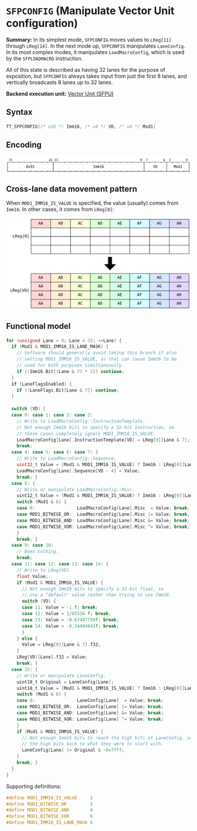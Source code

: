 # `SFPCONFIG` (Manipulate Vector Unit configuration)

**Summary:** In its simplest mode, `SFPCONFIG` moves values to `LReg[11]` through `LReg[14]`. In the next mode up, `SFPCONFIG` manipulates `LaneConfig`. In its most complex modes, it manipulates `LoadMacroConfig`, which is used by the `SFPLOADMACRO` instruction.

All of this state is described as having 32 lanes for the purpose of exposition, but `SFPCONFIG` always takes input from just the first 8 lanes, and vertically broadcasts 8 lanes up to 32 lanes.

**Backend execution unit:** [Vector Unit (SFPU)](VectorUnit.md)

## Syntax

```c
TT_SFPCONFIG(/* u16 */ Imm16, /* u4 */ VD, /* u4 */ Mod1)
```

## Encoding

![](../../../Diagrams/Out/Bits32_SFPCONFIG.svg)

## Cross-lane data movement pattern

When `MOD1_IMM16_IS_VALUE` is specified, the value (usually) comes from `Imm16`. In other cases, it comes from `LReg[0]`:

![](../../../Diagrams/Out/CrossLane_SFPCONFIG.svg)

## Functional model

```c
for (unsigned Lane = 0; Lane < 32; ++Lane) {
  if (Mod1 & MOD1_IMM16_IS_LANE_MASK) {
    // Software should generally avoid taking this branch if also
    // setting MOD1_IMM16_IS_VALUE, as that can cause Imm16 to be
    // used for both purposes simultaneously.
    if (!Imm16.Bit[(Lane & 7) * 2]) continue;
  }
  if (LaneFlagsEnabled) {
    if (!LaneFlags.Bit[Lane & 7]) continue;
  }

  switch (VD) {
  case 0: case 1: case 2: case 3:
    // Write to LoadMacroConfig::InstructionTemplate.
    // Not enough Imm16 bits to specify a 32-bit instruction, so
    // these cases completely ignore MOD1_IMM16_IS_VALUE.
    LoadMacroConfig[Lane].InstructionTemplate[VD] = LReg[0][Lane & 7];
    break;
  case 4: case 5: case 6: case 7: {
    // Write to LoadMacroConfig::Sequence.
    uint32_t Value = (Mod1 & MOD1_IMM16_IS_VALUE) ? Imm16 : LReg[0][Lane & 7];
    LoadMacroConfig[Lane].Sequence[VD - 4] = Value;
    break; }
  case 8: {
    // Write or manipulate LoadMacroConfig::Misc.
    uint12_t Value = (Mod1 & MOD1_IMM16_IS_VALUE) ? Imm16 : LReg[0][Lane & 7];
    switch (Mod1 & 6) {
    case 0:                LoadMacroConfig[Lane].Misc  = Value; break;
    case MOD1_BITWISE_OR:  LoadMacroConfig[Lane].Misc |= Value; break;
    case MOD1_BITWISE_AND: LoadMacroConfig[Lane].Misc &= Value; break;
    case MOD1_BITWISE_XOR: LoadMacroConfig[Lane].Misc ^= Value; break;
    }
    break; }
  case 9: case 10:
    // Does nothing.
    break;
  case 11: case 12: case 13: case 14: {
    // Write to LReg[VD].
    float Value;
    if (Mod1 & MOD1_IMM16_IS_VALUE) {
      // Not enough Imm16 bits to specify a 32-bit float, so
      // use a "default" value rather than trying to use Imm16.
      switch (VD) {
      case 11: Value = -1.f; break;
      case 12: Value = 1/65536.f; break;
      case 13: Value = -0.67487759f; break;
      case 14: Value = -0.34484843f; break;
      }
    } else {
      Value = LReg[0][Lane & 7].f32;
    }
    LReg[VD][Lane].f32 = Value;
    break; }
  case 15: {
    // Write or manipulate LaneConfig.
    uint18_t Original = LaneConfig[Lane];
    uint18_t Value = (Mod1 & MOD1_IMM16_IS_VALUE) ? Imm16 : LReg[0][Lane & 7];
    switch (Mod1 & 6) {
    case 0:                LaneConfig[Lane]  = Value; break;
    case MOD1_BITWISE_OR:  LaneConfig[Lane] |= Value; break;
    case MOD1_BITWISE_AND: LaneConfig[Lane] &= Value; break;
    case MOD1_BITWISE_XOR: LaneConfig[Lane] ^= Value; break;
    }
    if (Mod1 & MOD1_IMM16_IS_VALUE) {
      // Not enough Imm16 bits to reach the high bits of LaneConfig, so put
      // the high bits back to what they were to start with.
      LaneConfig[Lane] |= Original & ~0xffff;
    }
    break; }
  }
}
```

Supporting definitions:
```c
#define MOD1_IMM16_IS_VALUE     1
#define MOD1_BITWISE_OR         2
#define MOD1_BITWISE_AND        4
#define MOD1_BITWISE_XOR        6
#define MOD1_IMM16_IS_LANE_MASK 8
```

